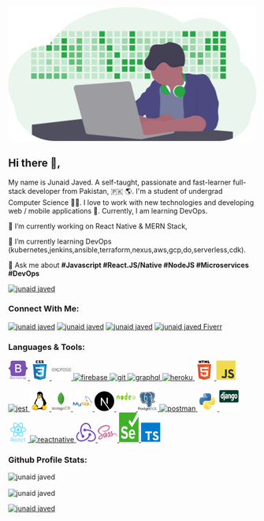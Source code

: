 ![](https://github.com/junaid-home/junaid-home/blob/main/illustration.svg)

## Hi there 👋,
 My name is Junaid Javed. A self-taught, passionate and fast-learner full-stack developer from Pakistan, 🇵🇰 🌎. I'm a student of undergrad Computer Science 👨‍🎓. I love to work with new technologies and developing web / mobile applications 🔭. Currently, I am learning DevOps.

🚀 I’m currently working on React Native & MERN Stack,

🌱 I’m currently learning DevOps (kubernetes,jenkins,ansible,terraform,nexus,aws,gcp,do,serverless,cdk).

💬 Ask me about **#Javascript #React.JS/Native #NodeJS #Microservices #DevOps**

<p align="left">
 <a href="https://twitter.com/junaid_home" target="blank"><img src="https://img.shields.io/twitter/follow/junaid_home?logo=twitter&style=for-the-badge" alt="junaid javed" /></a>
</p>

### Connect With Me:
<p align="left">
  <a href="https://junaid-home.github.io" target="blank"><img align="center" src="https://raw.githubusercontent.com/rahuldkjain/github-profile-readme-generator/master/src/images/icons/Social/codepen.svg" alt="junaid javed" height="30" width="40" /></a>
<a href="https://twitter.com/junaid_home" target="blank"><img align="center" src="https://raw.githubusercontent.com/rahuldkjain/github-profile-readme-generator/master/src/images/icons/Social/twitter.svg" alt="junaid javed" height="30" width="40" /></a>
<a href="https://linkedin.com/in/junaid-home" target="blank"><img align="center" src="https://raw.githubusercontent.com/rahuldkjain/github-profile-readme-generator/master/src/images/icons/Social/linked-in-alt.svg" alt="junaid javed" height="30" width="40" /></a>
 <a href="https://fiverr.com/junaid_home" target="blank"><img align="center" src="https://npm-assets.fiverrcdn.com/assets/layout/favicon.5b3b346.ico" alt="junaid javed Fiverr" height="30" width="40" /></a>
</p>

### Languages & Tools:
<a href="https://getbootstrap.com" target="_blank"> <img src="https://raw.githubusercontent.com/devicons/devicon/master/icons/bootstrap/bootstrap-plain-wordmark.svg" alt="bootstrap" width="40" height="40"/> </a> <a href="https://www.w3schools.com/cs/" target="_blank"> <a href="https://www.w3schools.com/css/" target="_blank"> <img src="https://raw.githubusercontent.com/devicons/devicon/master/icons/css3/css3-original-wordmark.svg" alt="css3" width="40" height="40"/> </a> <a href="https://www.docker.com/" target="_blank"> <a href="https://expressjs.com" target="_blank"> <img src="https://raw.githubusercontent.com/devicons/devicon/master/icons/express/express-original-wordmark.svg" alt="express" width="40" height="40"/> </a> <a href="https://firebase.google.com/" target="_blank"> <img src="https://www.vectorlogo.zone/logos/firebase/firebase-icon.svg" alt="firebase" width="40" height="40"/> </a> </a> <a href="https://git-scm.com/" target="_blank"> <img src="https://www.vectorlogo.zone/logos/git-scm/git-scm-icon.svg" alt="git" width="40" height="40"/> </a> <a href="https://graphql.org" target="_blank"> <img src="https://www.vectorlogo.zone/logos/graphql/graphql-icon.svg" alt="graphql" width="40" height="40"/> </a> <a href="https://heroku.com" target="_blank"> <img src="https://www.vectorlogo.zone/logos/heroku/heroku-icon.svg" alt="heroku" width="40" height="40"/> </a> <a href="https://www.w3.org/html/" target="_blank"> <img src="https://raw.githubusercontent.com/devicons/devicon/master/icons/html5/html5-original-wordmark.svg" alt="html5" width="40" height="40"/> </a> <a href="https://developer.mozilla.org/en-US/docs/Web/JavaScript" target="_blank"> <img src="https://raw.githubusercontent.com/devicons/devicon/master/icons/javascript/javascript-original.svg" alt="javascript" width="40" height="40"/> </a> <a href="https://jestjs.io" target="_blank"> <img src="https://www.vectorlogo.zone/logos/jestjsio/jestjsio-icon.svg" alt="jest" width="40" height="40"/> </a> <a href="https://www.linux.org/" target="_blank"> <img src="https://raw.githubusercontent.com/devicons/devicon/master/icons/linux/linux-original.svg" alt="linux" width="40" height="40"/> </a> <a href="https://www.mongodb.com/" target="_blank"> <img src="https://raw.githubusercontent.com/devicons/devicon/master/icons/mongodb/mongodb-original-wordmark.svg" alt="mongodb" width="40" height="40"/> </a> <a href="https://www.mysql.com/" target="_blank"> <img src="https://raw.githubusercontent.com/devicons/devicon/master/icons/mysql/mysql-original-wordmark.svg" alt="mysql" width="40" height="40"/> </a> <a href="https://nextjs.org/" target="_blank"> <img src="https://raw.githubusercontent.com/devicons/devicon/master/icons/nextjs/nextjs-original.svg" alt="nextjs" width="40" height="40"/> </a> <a href="https://nodejs.org" target="_blank"> <img src="https://raw.githubusercontent.com/devicons/devicon/master/icons/nodejs/nodejs-plain-wordmark.svg" alt="nodejs" width="40" height="60"/> </a> <a href="https://www.postgresql.org" target="_blank"> <img src="https://raw.githubusercontent.com/devicons/devicon/master/icons/postgresql/postgresql-original-wordmark.svg" alt="postgresql" width="40" height="40"/> </a> <a href="https://postman.com" target="_blank"> <img src="https://www.vectorlogo.zone/logos/getpostman/getpostman-icon.svg" alt="postman" width="40" height="40"/> </a> <a href="https://www.python.org" target="_blank"> <img src="https://raw.githubusercontent.com/devicons/devicon/master/icons/python/python-original.svg" alt="python" width="40" height="40"/> </a><a href="https://docs.djangoproject.com/en/3.2/" target="_blank"> <img src="https://raw.githubusercontent.com/devicons/devicon/master/icons/django/django-original.svg" alt="Django" width="40" height="60"/> </a> <a href="https://reactjs.org/" target="_blank"> <img src="https://raw.githubusercontent.com/devicons/devicon/master/icons/react/react-original-wordmark.svg" alt="react" width="40" height="40"/> </a> <a href="https://reactnative.dev/" target="_blank"> <img src="https://reactnative.dev/img/header_logo.svg" alt="reactnative" width="40" height="40"/> </a> <a href="https://redux.js.org" target="_blank"> <img src="https://raw.githubusercontent.com/devicons/devicon/master/icons/redux/redux-original.svg" alt="redux" width="40" height="40"/> </a> <a href="https://sass-lang.com" target="_blank"> <img src="https://raw.githubusercontent.com/devicons/devicon/master/icons/sass/sass-original.svg" alt="sass" width="40" height="40"/> </a><a href="https://www.typescriptlang.org/" target="_blank"> <a href="https://selenium.dev" target="_blank"> <img src="https://github.com/SeleniumHQ/heroku-selenium/blob/2f66891ba030d3aa1f36ab1748c52ba4fb4e057d/selenium-green.svg" alt="Selenium" width="40" height="60"/> <img src="https://raw.githubusercontent.com/devicons/devicon/master/icons/typescript/typescript-original.svg" alt="typescript" width="40" height="40"/> </a> </p>

### Github Profile Stats:
<img src="https://komarev.com/ghpvc/?username=junaid-home&label=Profile%20views&color=0e75b6&style=flat" alt="junaid javed" />
<p><img align="center" src="https://github-readme-stats.vercel.app/api?username=junaid-home&show_icons=true&locale=en" alt="junaid javed" /></p>
<p align="left"> <a href="https://github.com/ryo-ma/github-profile-trophy"><img src="https://github-profile-trophy.vercel.app/?username=junaid-home" alt="junaid javed" /></a></p>
<!-- <p><img width="495" align="center" src="https://github-readme-stats.vercel.app/api/top-langs?username=junaid-home&show_icons=true&locale=en&layout=compact" alt="junaid javed" /></p>
<p><img align="center" src="https://github-readme-streak-stats.herokuapp.com/?user=junaid-home&" alt="junaid javed" /></p> -->
